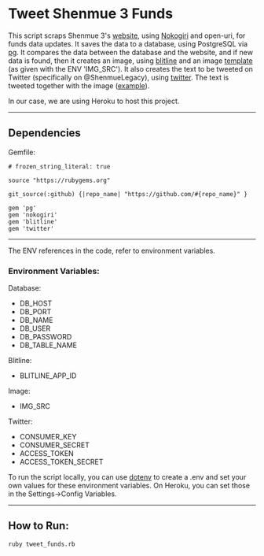 # Tweet Shenmue 3 Funds

This script scraps Shenmue 3's [website](https://shenmue.link/order), using [Nokogiri](https://github.com/sparklemotion/nokogiri) and open-uri, for funds data updates. It saves the data to a database, using PostgreSQL via [pg](https://github.com/ged/ruby-pg). It compares the data between the database and the website, and if new data is found, then it creates an image, using [blitline](https://github.com/blitline-dev/blitline) and an image [template](http://i.imgur.com/55r3Fuc.png) (as given with the ENV 'IMG_SRC'). It also creates the text to be tweeted on Twitter (specifically on @ShenmueLegacy), using [twitter](https://github.com/sferik/twitter). The text is tweeted together with the image ([example](https://twitter.com/ShenmueLegacy/status/960958859358736384)).

In our case, we are using Heroku to host this project.
***
## Dependencies

Gemfile:
```
# frozen_string_literal: true

source "https://rubygems.org"

git_source(:github) {|repo_name| "https://github.com/#{repo_name}" }

gem 'pg'
gem 'nokogiri'
gem 'blitline'
gem 'twitter'
```
***
The ENV references in the code, refer to environment variables.

### Environment Variables:

Database:
* DB_HOST
* DB_PORT
* DB_NAME
* DB_USER
* DB_PASSWORD
* DB_TABLE_NAME

Blitline:
* BLITLINE_APP_ID

Image:
* IMG_SRC

Twitter:
* CONSUMER_KEY
* CONSUMER_SECRET
* ACCESS_TOKEN
* ACCESS_TOKEN_SECRET

To run the script locally, you can use [dotenv](https://github.com/bkeepers/dotenv) to create a .env and set your own values for these environment variables. On Heroku, you can set those in the Settings->Config Variables.

***
## How to Run:

`ruby tweet_funds.rb`

